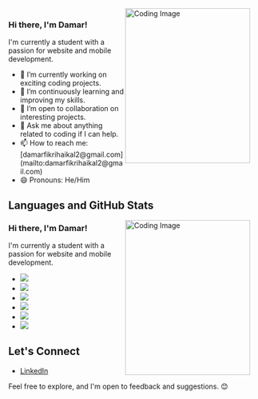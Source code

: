 

   <img align="right" src="https://github.com/Shade2012/Shade2012/assets/123221071/334348de-9b64-424b-a6b7-2f1b1f25a3a8" width="250px" height="310px"  alt="Coding Image" style="margin-right: 20px;">
   <div style="margin-bottom: 40px">
    <h3>Hi there, I'm Damar!</h3>
    <p>I'm currently a student with a passion for website and mobile development.</p>
    <ul>
      <li>🔭 I’m currently working on exciting coding projects.</li>
      <li>🌱 I’m continuously learning and improving my skills.</li>
      <li>👯 I’m open to collaboration on interesting projects.</li>
      <li>💬 Ask me about anything related to coding if I can help.</li>
      <li>📫 How to reach me: [damarfikrihaikal2@gmail.com](mailto:damarfikrihaikal2@gmail.com)</li>
      <li>😄 Pronouns: He/Him</li>
    </ul>


## Languages and GitHub Stats 
   <img align="right" src="https://github-readme-stats.vercel.app/api?username=Shade2012&show_icons=true&theme=radical" width="250px" height="310px"  alt="Coding Image" style="margin-right: 20px;">
   <div style="margin-bottom: 40px">
    <h3>Hi there, I'm Damar!</h3>
    <p>I'm currently a student with a passion for website and mobile development.</p>
    <ul>
      <li><img src="https://img.shields.io/badge/HTML5-E34F26?style=flat&logo=html5&logoColor=white"></li>
      <li><img src="https://img.shields.io/badge/CSS3-1572B6?style=flat&logo=css3&logoColor=white"></li>
      <li><img src="https://img.shields.io/badge/Java-007396?style=flat&logo=java&logoColor=white"></li>
      <li><img src="https://img.shields.io/badge/Dart-0175C2?style=flat&logo=dart&logoColor=white"></li>
      <li><img src="https://img.shields.io/badge/PHP-777BB4?style=flat&logo=php&logoColor=white"></li>
      <li><img src="https://img.shields.io/badge/JavaScript-F7DF1E?style=flat&logo=javascript&logoColor=black"></li>
    </ul>



## Let's Connect

- [LinkedIn](https://www.linkedin.com/in/damar-fikri-haikal-539b65294/)


Feel free to explore, and I'm open to feedback and suggestions. 😊

